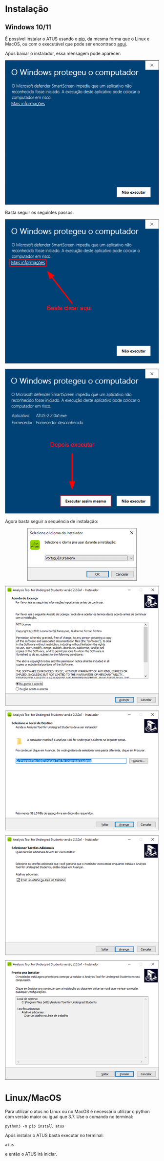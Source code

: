 
# Instalação 

## Windows 10/11

É possível instalar o ATUS usando o [pip](#linuxmacos), da mesma forma que o Linux e MacOS, ou com o executável que pode ser encontrado [aqui](https://github.com/HighEloDevs/Analysis-Tool-for-Undergrad-Students/releases/latest).

Após baixar o instalador, essa mensagem pode aparecer:
<div align = "center">

![images\p1.png](..\images\p1.png)

</div>

Basta seguir os seguintes passos: 

<div align = "center">

![images\p2.png](..\images\p2.png)

![images\p3.png](..\images\p3.png)

</div>

Agora basta seguir a sequência de instalação:

<div align = "center">

![images\p4.png](..\images\p4.png)

![images\p5.png](..\images\p5.png)

![images\p6.png](..\images\p6.png)

![images\p7.png](..\images\p7.png)

![images\p8.png](..\images\p8.png)

</div>

# Linux/MacOS

Para utilizar o atus no Linux ou no MacOS é necessário utilizar o python com versão maior ou igual que 3.7. Use o comando no terminal:

```
python3 -m pip install atus
```

Após instalar o ATUS basta executar no terminal:

```
atus
```

e então o ATUS irá iniciar.